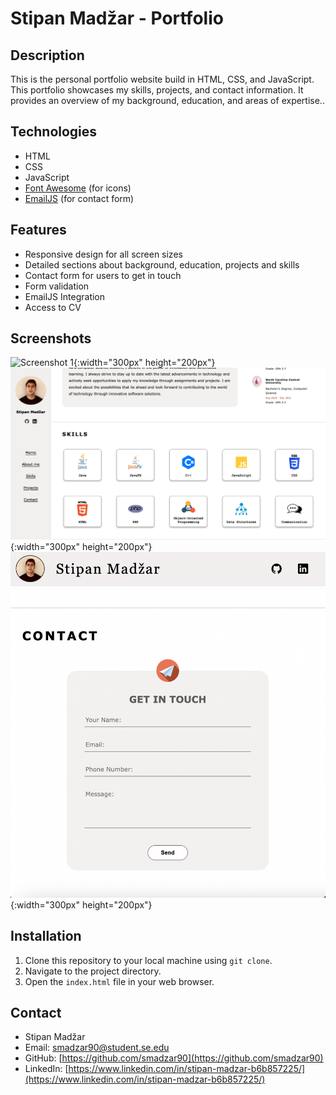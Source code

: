 # Stipan Madžar - Portfolio

## Description

This is the personal portfolio website build in HTML, CSS, and JavaScript. This portfolio showcases my skills, projects, and contact information. 
It provides an overview of my background, education, and areas of expertise..

## Technologies

- HTML
- CSS
- JavaScript
- [Font Awesome](https://fontawesome.com/) (for icons)
- [EmailJS](https://www.emailjs.com/) (for contact form)

## Features

- Responsive design for all screen sizes
- Detailed sections about background, education, projects and skills
- Contact form for users to get in touch
- Form validation
- EmailJS Integration
- Access to CV

## Screenshots

![Screenshot 1](screenshots/screenshot1.png){:width="300px" height="200px"}
![Screenshot 2](screenshots/screenshot2.png){:width="300px" height="200px"}
![Screenshot 2](screenshots/screenshot3.png){:width="300px" height="200px"}

## Installation

1. Clone this repository to your local machine using `git clone`.
2. Navigate to the project directory.
3. Open the `index.html` file in your web browser.

## Contact

- Stipan Madžar
- Email: smadzar90@student.se.edu
- GitHub: [https://github.com/smadzar90](https://github.com/smadzar90)
- LinkedIn: [https://www.linkedin.com/in/stipan-madzar-b6b857225/](https://www.linkedin.com/in/stipan-madzar-b6b857225/)
